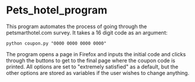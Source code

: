 # Pets_hotel_program

This program automates the process of going through the petsmarthotel.com survey.  It takes a 16 digit code as an argument:

    python coupon.py "0000 0000 0000 0000"

The program opens a page in Firefox and inputs the initial code and clicks through the buttons to get to the final page where the coupon code is printed.  All options are set to "extremely satisfied" as a default, but the other options are stored as variables if the user wishes to change anything.

